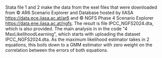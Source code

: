 Stata file 1 and 2 make the data from the exel files that were downloaded from © AR6 Scenario Explorer and Database hosted by IIASA https://data.ece.iiasa.ac.at/ar6 and © NGFS Phase 4 Scenario Explorer https://data.ene.iiasa.ac.at/ngfs. The result is file IPCC_NGFS2024.dta, which is also provided. The main analysis in in the code "4 MaxLikelihoodLearning", which starts with uploading the dataset IPCC_NGFS2024.dta. As the maximum likelihood estimator takes in 2 equations, this boils down to a GMM estimator with zero weight on the correlation between the errors of both equations.
